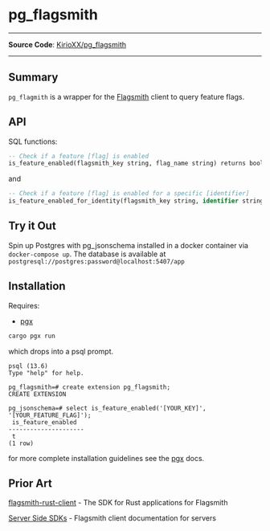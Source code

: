 # pg_flagsmith

---

**Source Code**: [KirioXX/pg_flagsmith](https://github.com/KirioXX/pg_flagsmith)

---

## Summary

`pg_flagmith` is a wrapper for the [Flagsmith](https://flagsmith.com/) client to query feature flags.

## API

SQL functions:

```sql
-- Check if a feature [flag] is enabled
is_feature_enabled(flagsmith_key string, flag_name string) returns bool
```

and

```sql
-- Check if a feature [flag] is enabled for a specific [identifier]
is_feature_enabled_for_identity(flagsmith_key string, identifier string, flag_name string) returns bool
```

## Try it Out

Spin up Postgres with pg_jsonschema installed in a docker container via `docker-compose up`. The database is available at `postgresql://postgres:password@localhost:5407/app`

## Installation

Requires:

- [pgx](https://github.com/tcdi/pgx)

```sh {name=start}
cargo pgx run
```

which drops into a psql prompt.

```psql
psql (13.6)
Type "help" for help.

pg_flagsmith=# create extension pg_flagsmith;
CREATE EXTENSION

pg_jsonschema=# select is_feature_enabled('[YOUR_KEY]', '[YOUR_FEATURE_FLAG]');
 is_feature_enabled
---------------------
 t
(1 row)
```

for more complete installation guidelines see the [pgx](https://github.com/tcdi/pgx) docs.

## Prior Art

[flagsmith-rust-client](https://github.com/Flagsmith/flagsmith-rust-client) - The SDK for Rust applications for Flagsmith

[Server Side SDKs](https://docs.flagsmith.com/clients/server-side) - Flagsmith client documentation for servers
